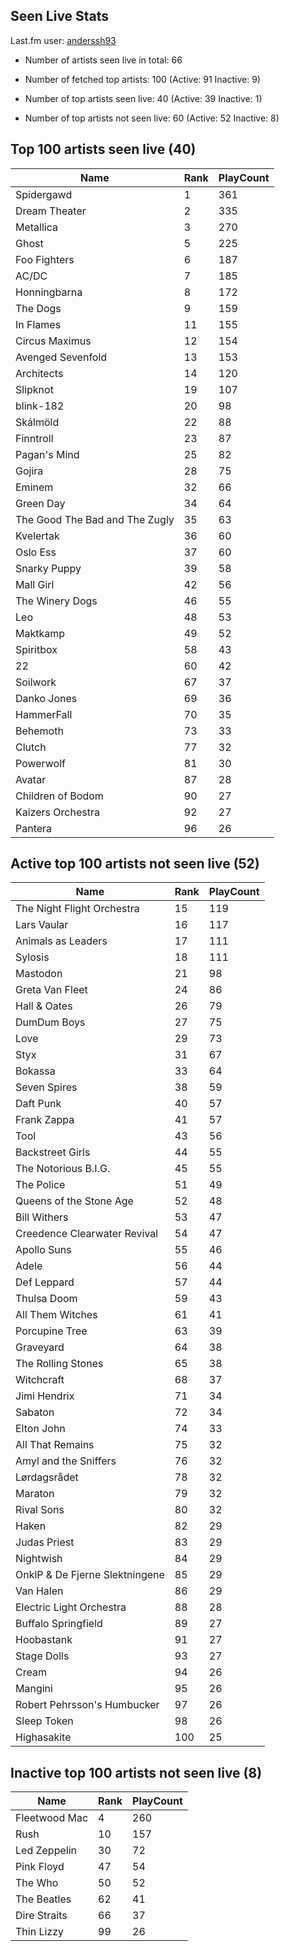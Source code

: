 ## Seen Live Stats

Last.fm user: [anderssh93](https://www.last.fm/user/anderssh93)

- Number of artists seen live in total: 66

- Number of fetched top artists: 100 (Active: 91 Inactive: 9)

- Number of top artists seen live: 40 (Active: 39 Inactive: 1)

- Number of top artists not seen live: 60 (Active: 52 Inactive: 8)

## Top 100 artists seen live (40)

Name                           | Rank | PlayCount
------------------------------ | ---- | ---------
Spidergawd                     | 1    | 361      
Dream Theater                  | 2    | 335      
Metallica                      | 3    | 270      
Ghost                          | 5    | 225      
Foo Fighters                   | 6    | 187      
AC/DC                          | 7    | 185      
Honningbarna                   | 8    | 172      
The Dogs                       | 9    | 159      
In Flames                      | 11   | 155      
Circus Maximus                 | 12   | 154      
Avenged Sevenfold              | 13   | 153      
Architects                     | 14   | 120      
Slipknot                       | 19   | 107      
blink-182                      | 20   | 98       
Skálmöld                       | 22   | 88       
Finntroll                      | 23   | 87       
Pagan's Mind                   | 25   | 82       
Gojira                         | 28   | 75       
Eminem                         | 32   | 66       
Green Day                      | 34   | 64       
The Good The Bad and The Zugly | 35   | 63       
Kvelertak                      | 36   | 60       
Oslo Ess                       | 37   | 60       
Snarky Puppy                   | 39   | 58       
Mall Girl                      | 42   | 56       
The Winery Dogs                | 46   | 55       
Leo                            | 48   | 53       
Maktkamp                       | 49   | 52       
Spiritbox                      | 58   | 43       
22                             | 60   | 42       
Soilwork                       | 67   | 37       
Danko Jones                    | 69   | 36       
HammerFall                     | 70   | 35       
Behemoth                       | 73   | 33       
Clutch                         | 77   | 32       
Powerwolf                      | 81   | 30       
Avatar                         | 87   | 28       
Children of Bodom              | 90   | 27       
Kaizers Orchestra              | 92   | 27       
Pantera                        | 96   | 26       

## Active top 100 artists not seen live (52)

Name                           | Rank | PlayCount
------------------------------ | ---- | ---------
The Night Flight Orchestra     | 15   | 119      
Lars Vaular                    | 16   | 117      
Animals as Leaders             | 17   | 111      
Sylosis                        | 18   | 111      
Mastodon                       | 21   | 98       
Greta Van Fleet                | 24   | 86       
Hall & Oates                   | 26   | 79       
DumDum Boys                    | 27   | 75       
Love                           | 29   | 73       
Styx                           | 31   | 67       
Bokassa                        | 33   | 64       
Seven Spires                   | 38   | 59       
Daft Punk                      | 40   | 57       
Frank Zappa                    | 41   | 57       
Tool                           | 43   | 56       
Backstreet Girls               | 44   | 55       
The Notorious B.I.G.           | 45   | 55       
The Police                     | 51   | 49       
Queens of the Stone Age        | 52   | 48       
Bill Withers                   | 53   | 47       
Creedence Clearwater Revival   | 54   | 47       
Apollo Suns                    | 55   | 46       
Adele                          | 56   | 44       
Def Leppard                    | 57   | 44       
Thulsa Doom                    | 59   | 43       
All Them Witches               | 61   | 41       
Porcupine Tree                 | 63   | 39       
Graveyard                      | 64   | 38       
The Rolling Stones             | 65   | 38       
Witchcraft                     | 68   | 37       
Jimi Hendrix                   | 71   | 34       
Sabaton                        | 72   | 34       
Elton John                     | 74   | 33       
All That Remains               | 75   | 32       
Amyl and the Sniffers          | 76   | 32       
Lørdagsrådet                   | 78   | 32       
Maraton                        | 79   | 32       
Rival Sons                     | 80   | 32       
Haken                          | 82   | 29       
Judas Priest                   | 83   | 29       
Nightwish                      | 84   | 29       
OnklP & De Fjerne Slektningene | 85   | 29       
Van Halen                      | 86   | 29       
Electric Light Orchestra       | 88   | 28       
Buffalo Springfield            | 89   | 27       
Hoobastank                     | 91   | 27       
Stage Dolls                    | 93   | 27       
Cream                          | 94   | 26       
Mangini                        | 95   | 26       
Robert Pehrsson's Humbucker    | 97   | 26       
Sleep Token                    | 98   | 26       
Highasakite                    | 100  | 25       

## Inactive top 100 artists not seen live (8)

Name          | Rank | PlayCount
------------- | ---- | ---------
Fleetwood Mac | 4    | 260      
Rush          | 10   | 157      
Led Zeppelin  | 30   | 72       
Pink Floyd    | 47   | 54       
The Who       | 50   | 52       
The Beatles   | 62   | 41       
Dire Straits  | 66   | 37       
Thin Lizzy    | 99   | 26       
